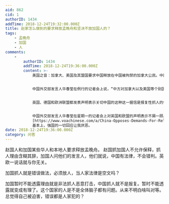 ```yaml
---
aid: 862
cid: 1
authorID: 1434
addTime: 2018-12-24T19:32:00.000Z
title: 赵家怎么做到的要求释放孟晚舟和坚决不放加国人的？
tags:
    - 孟晚舟
    - 加国
    - 人
comments:
    -
        authorID: 1434
        addTime: 2018-12-24T19:36:00.000Z
        content: >-
            美国之音：加拿大、美国及其盟国要求中国释放在中国被拘禁的加拿大公民。中国政府星期一（12月24日）回绝了这一要求。


            中国外交部发言人华春莹在例行的记者会上说，“中方对加拿大以及美国等个别国家发表的相关言论表示强烈不满和坚决反对。”


            英国、德国和欧洲联盟都发表声明表示关切中国的这种这一据信是报复性抓人的做法。


            中国外交部发言人华春莹在星期一的记者会上对英国和欧盟的声明表示不屑一顾。她表示，有关国家似乎是“对不同的国家的公民有不同的标准”，“这件事和英国、欧盟有什么关系？”
            [https://www.voachinese.com/a/China-Opposes-Demands-For-Release-Of-Detained-Canadians-20181224/4713724.html](https://www.voachinese.com/a/China-Opposes-Demands-For-Release-Of-Detained-Canadians-20181224/4713724.html)
            基本上，强国的一切回应让我厌恶。
date: 2018-12-24T19:36:00.000Z
category: 问答
---
```


赵国人和加国某些华人和本地人要求释放孟晚舟。 赵国抓加国人不允许保释，抓人理由含糊其辞，加国人问他们的发言人，他们就说，中国有法律，不会错判。英欧一说话就与你无关。

加国抓人就是错误做法，必须放人，当人家法律是空文吗？

加国暂时不能透露理由就是非法抓人恶意打击，中国抓人就不是报复。暂时不能透露就变成有理了。这个国家的人是不是全体脑子都有问题。从来不明白啥叫对等。总觉得自己被迫害，错误都是人家犯的？
